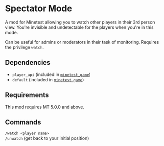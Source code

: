 # Spectator Mode

A mod for Minetest allowing you to watch other players in their 3rd person view.
You're invisible and undetectable for the players when you're in this mode.

Can be useful for admins or moderators in their task of monitoring.
Requires the privilege `watch`.

## Dependencies

- `player_api` (included in [`minetest_game`](https://github.com/minetest/minetest_game))
- `default` (included in [`minetest_game`](https://github.com/minetest/minetest_game))

## Requirements

This mod requires MT 5.0.0 and above.

## Commands

`/watch <player name>`<br>
`/unwatch` (get back to your initial position)
